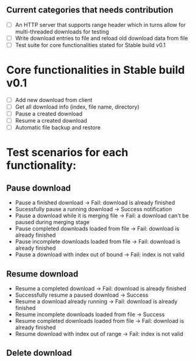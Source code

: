 ## Current categories that needs contribution

* [ ] An HTTP server that supports range header which in turns allow for multi-threaded downloads for testing
* [ ] Write download entries to file and reload old download data from file
* [ ] Test suite for core functionalities stated for Stable build v0.1

# Core functionalities in Stable build v0.1
* [ ] Add new download from client
* [ ] Get all download info (index, file name, directory)
* [ ] Pause a created download
* [ ] Resume a created download
* [ ] Automatic file backup and restore

# Test scenarios for each functionality:
## Pause download
- Pause a finished download -> Fail: download is already finished
- Sucessfully pause a running download -> Success notification
- Pause a download while it is merging file -> Fail: a download can't be paused during merging stage
- Pause completed downloads loaded from file -> Fail: download is already finished
- Pause incomplete downloads loaded from file -> Fail: download is already finished
- Pause a download with index out of bound -> Fail: index is not valid

## Resume download
- Resume a completed download -> Fail: download is already finished
- Successfully resume a paused download -> Success
- Resume a download already running -> Fail: download is already finished
- Resume incomplete downloads loaded from file -> Success 
- Resume completed downloads loaded from file -> Fail: download is already finished
- Resume download with index out of range -> Fail: index is not valid

## Delete download
